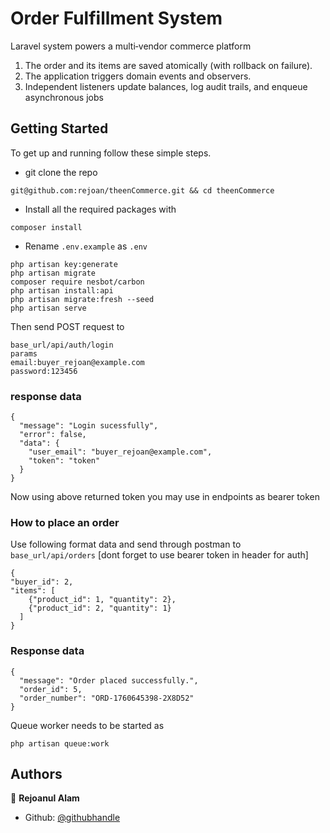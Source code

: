 # Order Fulfillment System

Laravel system powers a multi‑vendor commerce platform
1. The order and its items are saved atomically (with rollback on failure).
2. The application triggers domain events and observers.
3. Independent listeners update balances, log audit trails, and enqueue asynchronous jobs

## Getting Started

To get up and running follow these simple steps.

- git clone the repo

```
git@github.com:rejoan/theenCommerce.git && cd theenCommerce
```

- Install all the required packages with

```
composer install
```

- Rename `.env.example` as `.env` 

```
php artisan key:generate
php artisan migrate
composer require nesbot/carbon
php artisan install:api
php artisan migrate:fresh --seed
php artisan serve
```

Then send POST request to
```
base_url/api/auth/login
params
email:buyer_rejoan@example.com
password:123456
```

### response data
```
{
  "message": "Login sucessfully",
  "error": false,
  "data": {
    "user_email": "buyer_rejoan@example.com",
    "token": "token"
  }
}
```
Now using above returned token you may use in endpoints as bearer token

### How to place an order
Use following format data and send through postman to `base_url/api/orders` [dont forget to use bearer token in header for auth]
```
{
"buyer_id": 2,
"items": [
    {"product_id": 1, "quantity": 2},
    {"product_id": 2, "quantity": 1}
  ]
}
```
### Response data

```
{
  "message": "Order placed successfully.",
  "order_id": 5,
  "order_number": "ORD-1760645398-2X8D52"
}
```

Queue worker needs to be started as 
```
php artisan queue:work
```

## Authors

👤 **Rejoanul Alam**

- Github: [@githubhandle](https://github.com/rejoan)

